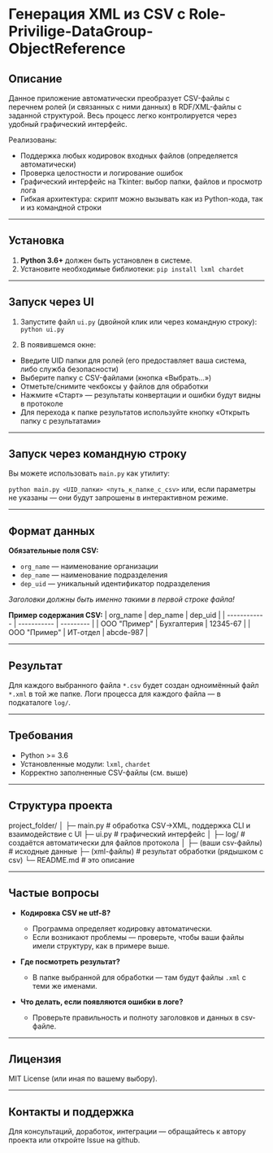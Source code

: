 # Генерация XML из CSV с Role-Privilige-DataGroup-ObjectReference

## Описание

Данное приложение автоматически преобразует CSV-файлы с перечнем ролей (и связанных с ними данных) в RDF/XML-файлы с заданной структурой. Весь процесс легко контролируется через удобный графический интерфейс.

Реализованы:
- Поддержка любых кодировок входных файлов (определяется автоматически)
- Проверка целостности и логирование ошибок
- Графический интерфейс на Tkinter: выбор папки, файлов и просмотр лога
- Гибкая архитектура: скрипт можно вызывать как из Python-кода, так и из командной строки

---

## Установка

1. **Python 3.6+** должен быть установлен в системе.
2. Установите необходимые библиотеки:
`pip install lxml chardet`

---

## Запуск через UI

1. Запустите файл `ui.py` (двойной клик или через командную строку):
`python ui.py`

2. В появившемся окне:
- Введите UID папки для ролей (его предоставляет ваша система, либо служба безопасности)
- Выберите папку с CSV-файлами (кнопка «Выбрать...»)
- Отметьте/снимите чекбоксы у файлов для обработки
- Нажмите «Старт» — результаты конвертации и ошибки будут видны в протоколе
- Для перехода к папке результатов используйте кнопку «Открыть папку с результатами»

---

## Запуск через командную строку

Вы можете использовать `main.py` как утилиту:

`python main.py <UID_папки> <путь_к_папке_с_csv>`
или, если параметры не указаны — они будут запрошены в интерактивном режиме.

---

## Формат данных

**Обязательные поля CSV:**
- `org_name` — наименование организации
- `dep_name` — наименование подразделения
- `dep_uid`  — уникальный идентификатор подразделения

*Заголовки должны быть именно такими в первой строке файла!*

**Пример содержания CSV:**
| org_name     | dep_name    | dep_uid   |
| ------------ | ----------- | --------- |
| ООО "Пример" | Бухгалтерия | 12345-67  |
| ООО "Пример" | ИТ-отдел    | abcde-987 |

---

## Результат

Для каждого выбранного файла `*.csv` будет создан одноимённый файл `*.xml` в той же папке. Логи процесса для каждого файла — в подкаталоге `log/`.

---

## Требования

- Python >= 3.6
- Установленные модули: `lxml`, `chardet`
- Корректно заполненные CSV-файлы (см. выше)

---

## Структура проекта

project_folder/
│
├─ main.py # обработка CSV→XML, поддержка CLI и взаимодействие с UI
├─ ui.py # графический интерфейс
│
├─ log/ # создаётся автоматически для файлов протокола
│
├─ (ваши csv-файлы) # исходные данные
├─ (xml-файлы) # результат обработки (рядышком с csv)
└─ README.md # это описание

---

## Частые вопросы

- **Кодировка CSV не utf-8?**
  - Программа определяет кодировку автоматически.
  - Если возникают проблемы — проверьте, чтобы ваши файлы имели структуру, как в примере выше.

- **Где посмотреть результат?**
  - В папке выбранной для обработки — там будут файлы `.xml` с теми же именами.

- **Что делать, если появляются ошибки в логе?**
  - Проверьте правильность и полноту заголовков и данных в csv-файле.

---

## Лицензия

MIT License (или иная по вашему выбору).

---

## Контакты и поддержка

Для консультаций, доработок, интеграции — обращайтесь к автору проекта или откройте Issue на github.
